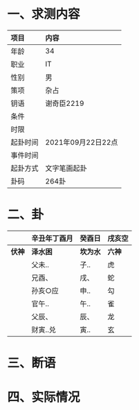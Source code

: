 # 一、求测内容
|项目|内容|
|:-|:-|
|年龄|34|
|职业|IT|
|性别|男|
|策项|杂占|
|钥语|谢奇臣2219|
|条件||
|时限||
|起卦时间|2021年09月22日22点|
|事件时间||
|起卦方式|文字笔画起卦|
|卦码|264卦|

# 二、卦
||辛丑年丁酉月|癸酉日|戌亥空|
|:-|:-|:-|:-|
|**伏神**|**泽水困**|**坎为水**|**六神**|
||父未..|子..|虎|
||兄酉、|戌、|蛇|
||孙亥○应|申..|勾|
||官午..|午..|雀|
||父辰、|辰、|龙|
||财寅..兑|寅..|玄|


# 三、断语

# 四、实际情况